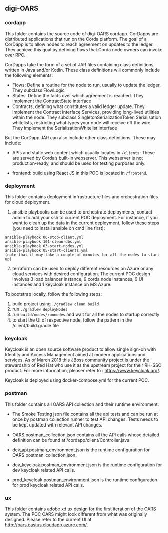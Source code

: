 ## digi-OARS

### cordapp
This folder contains the source code of digi-OARS cordapp. CorDapps are distributed applications that run on the Corda platform. The goal of a CorDapp is to allow nodes to reach agreement on updates to the ledger. They achieve this goal by defining flows that Corda node owners can invoke over RPC.

CorDapps take the form of a set of JAR files containing class definitions written in Java and/or Kotlin.
These class definitions will commonly include the following elements:

- Flows: Define a routine for the node to run, usually to update the ledger. They subclass FlowLogic
- States: Define the facts over which agreement is reached. They implement the ContractState interface
- Contracts, defining what constitutes a valid ledger update. They implement the Contract interface
Services, providing long-lived utilities within the node. They subclass SingletonSerializationToken
Serialisation whitelists, restricting what types your node will receive off the wire. They implement the SerializationWhitelist interface

But the CorDapp JAR can also include other class definitions. These may include:

- APIs and static web content which usually locates in `/clients`: These are served by Corda’s built-in webserver. This webserver is not production-ready, and should be used for testing purposes only.

- frontend: build using React JS in this POC is located in `/frontend`.

### deployment
This folder contains deployment infrastructure files and orchestration files for cloud deployment. 
1. ansible playbooks can be used to orchestrate deployments, contact admin to add your ssh to current POC deployment.
For instance, if you want to clean up the data in the current deployment, follow these steps (you need to install ansible on cmd line first):
```
ansible-playbook 06-stop-client.yml
ansible-playbook 101-clean-dbs.yml
ansible-playbook 03-start-nodes.yml
ansible-playbook 05-start-clients.yml
(note that it may take a couple of minutes for all the nodes to start up)
```
2. terraform can be used to deploy different resources on Azure or any cloud services with desired configuration. The current POC design involves 3 load balancer instance, 9 corda node instances, 9 UI instances and 1 keycloak instance on MS Azure.

To bootstrap locally, follow the following steps:

1. build project using `./gradlew clean build`
2. run `./gradlew deployNodes`
3. run `build/nodes/runnodes` and wait for all the nodes to startup correctly
4. to start the UI of respective node, follow the pattern in the /client/build.gradle file



### keycloak
Keycloak is an open source software product to allow single sign-on with Identity and Access Management aimed at modern applications and services. As of March 2018 this JBoss community project is under the stewardship of Red Hat who use it as the upstream project for their RH-SSO product. For more information, pleaser refer to : https://www.keycloak.org/.

Keycloak is deployed using docker-compose.yml for the current POC. 


### postman
This folder contains all OARS API collection and their runtime environment. 
- The Smoke Testing json file contains all the api tests and can be run at once by postman collection runner to test API changes. Tests needs to be kept updated with relevant API changes.

- OARS.postman_collection.json contains all the API calls whose detailed definition can be found at /cordapp/client/Controller.java.

- dev_api.postman_environment.json is the runtime configuration for OARS.postman_collection.json.

- dev_keycloak.postman_environment.json is the runtime configuration for dev keycloak related API calls.

- prod_keycloak.postman_environment.json is the runtime configuration for prod keycloak related API calls.

### ux
This folder contains adobe xd ux design for the first iteration of the OARS system. The POC OARS might look different from what was originally designed. Please refer to the current UI at http://oars.eastus.cloudapp.azure.com/.

